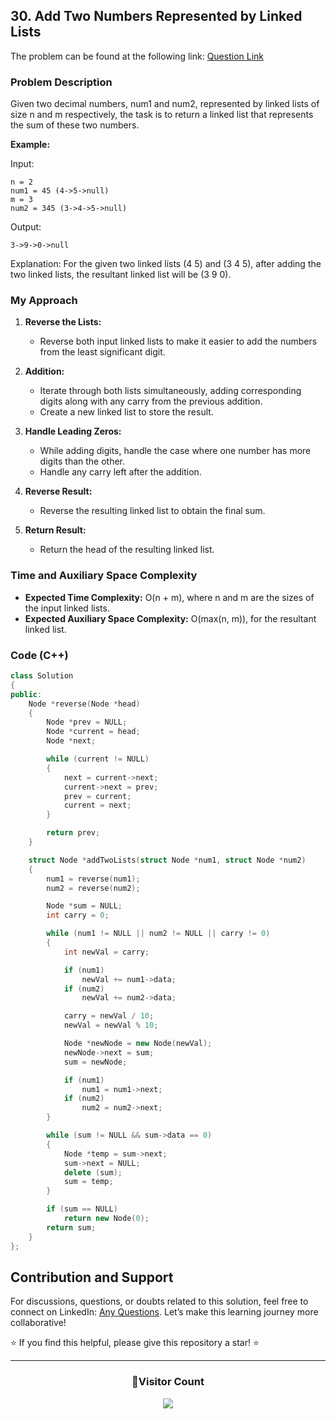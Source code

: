 ## 30. Add Two Numbers Represented by Linked Lists

The problem can be found at the following link: [Question Link](https://www.geeksforgeeks.org/problems/add-two-numbers-represented-by-linked-lists/1)

### Problem Description

Given two decimal numbers, num1 and num2, represented by linked lists of size n and m respectively, the task is to return a linked list that represents the sum of these two numbers.

**Example:**

Input:

```
n = 2
num1 = 45 (4->5->null)
m = 3
num2 = 345 (3->4->5->null)
```

Output:

```
3->9->0->null
```

Explanation:
For the given two linked lists (4 5) and (3 4 5), after adding the two linked lists, the resultant linked list will be (3 9 0).

### My Approach

1. **Reverse the Lists:**

   - Reverse both input linked lists to make it easier to add the numbers from the least significant digit.

2. **Addition:**

   - Iterate through both lists simultaneously, adding corresponding digits along with any carry from the previous addition.
   - Create a new linked list to store the result.

3. **Handle Leading Zeros:**

   - While adding digits, handle the case where one number has more digits than the other.
   - Handle any carry left after the addition.

4. **Reverse Result:**

   - Reverse the resulting linked list to obtain the final sum.

5. **Return Result:**
   - Return the head of the resulting linked list.

### Time and Auxiliary Space Complexity

- **Expected Time Complexity:** O(n + m), where n and m are the sizes of the input linked lists.
- **Expected Auxiliary Space Complexity:** O(max(n, m)), for the resultant linked list.

### Code (C++)

```cpp
class Solution
{
public:
    Node *reverse(Node *head)
    {
        Node *prev = NULL;
        Node *current = head;
        Node *next;

        while (current != NULL)
        {
            next = current->next;
            current->next = prev;
            prev = current;
            current = next;
        }

        return prev;
    }

    struct Node *addTwoLists(struct Node *num1, struct Node *num2)
    {
        num1 = reverse(num1);
        num2 = reverse(num2);

        Node *sum = NULL;
        int carry = 0;

        while (num1 != NULL || num2 != NULL || carry != 0)
        {
            int newVal = carry;

            if (num1)
                newVal += num1->data;
            if (num2)
                newVal += num2->data;

            carry = newVal / 10;
            newVal = newVal % 10;

            Node *newNode = new Node(newVal);
            newNode->next = sum;
            sum = newNode;

            if (num1)
                num1 = num1->next;
            if (num2)
                num2 = num2->next;
        }

        while (sum != NULL && sum->data == 0)
        {
            Node *temp = sum->next;
            sum->next = NULL;
            delete (sum);
            sum = temp;
        }

        if (sum == NULL)
            return new Node(0);
        return sum;
    }
};
```

## Contribution and Support

For discussions, questions, or doubts related to this solution, feel free to connect on LinkedIn: [Any Questions](https://www.linkedin.com/in/patel-hetkumar-sandipbhai-8b110525a/). Let’s make this learning journey more collaborative!

⭐ If you find this helpful, please give this repository a star! ⭐

---

<div align="center">
  <h3><b>📍Visitor Count</b></h3>
</div>

<p align="center">
  <img src="https://visitor-badge.laobi.icu/badge?page_id=Hunterdii.GeeksforGeeks-POTD" />
</p>
